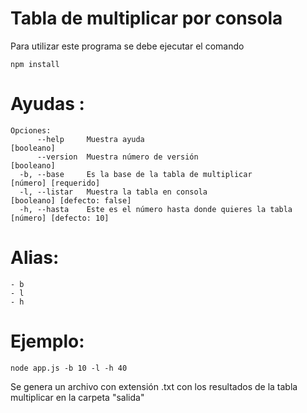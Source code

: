 # Tabla de multiplicar por consola

Para utilizar este programa se debe ejecutar el comando
```
npm install
```

# Ayudas :
```
Opciones:
      --help     Muestra ayuda                                          [booleano]
      --version  Muestra número de versión                              [booleano]
  -b, --base     Es la base de la tabla de multiplicar                  [número] [requerido]
  -l, --listar   Muestra la tabla en consola                            [booleano] [defecto: false]
  -h, --hasta    Este es el número hasta donde quieres la tabla         [número] [defecto: 10]
```

# Alias:
```
- b
- l 
- h
```

# Ejemplo:

```
node app.js -b 10 -l -h 40 
```


Se genera un archivo con extensión .txt con los resultados de la tabla multiplicar en la carpeta "salida"